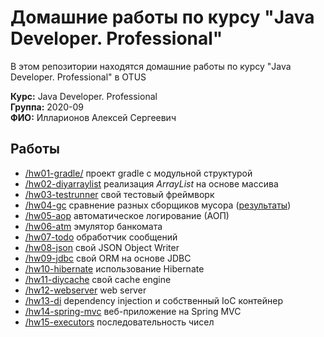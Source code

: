 # Домашние работы по курсу "Java Developer. Professional"

В этом репозитории находятся домашние работы по курсу "Java Developer. Professional" в OTUS

**Курс:** Java Developer. Professional  
**Группа:** 2020-09  
**ФИО:** Илларионов Алексей Сергеевич

## Работы

 * [/hw01-gradle/](hw01-gradle/) проект gradle с модульной структурой
 * [/hw02-diyarraylist](hw02-diyarraylist/) реализация *ArrayList* на основе массива
 * [/hw03-testrunner](hw03-testrunner/) свой тестовый фреймворк
 * [/hw04-gc](hw04-gc/) сравнение разных сборщиков мусора ([результаты](/hw04-gc/Conclusions.md))
 * [/hw05-aop](hw05-aop/) автоматическое логирование (АОП)
 * [/hw06-atm](hw06-atm/) эмулятор банкомата
 * [/hw07-todo](hw07-todo/) обработчик сообщений
 * [/hw08-json](hw08-json/) свой JSON Object Writer
 * [/hw09-jdbc](hw09-jdbc/) свой ORM на основе JDBC 
 * [/hw10-hibernate](hw10-hibernate/) использование Hibernate
 * [/hw11-diycache](hw11-diycache/) cвой cache engine
 * [/hw12-webserver](hw12-webserver/) web server
 * [/hw13-di](hw13-di/) dependency injection и собственный IoC контейнер
 * [/hw14-spring-mvc](hw14-spring-mvc/) веб-приложение на Spring MVC
 * [/hw15-executors](hw15-executors/) последовательность чисел
